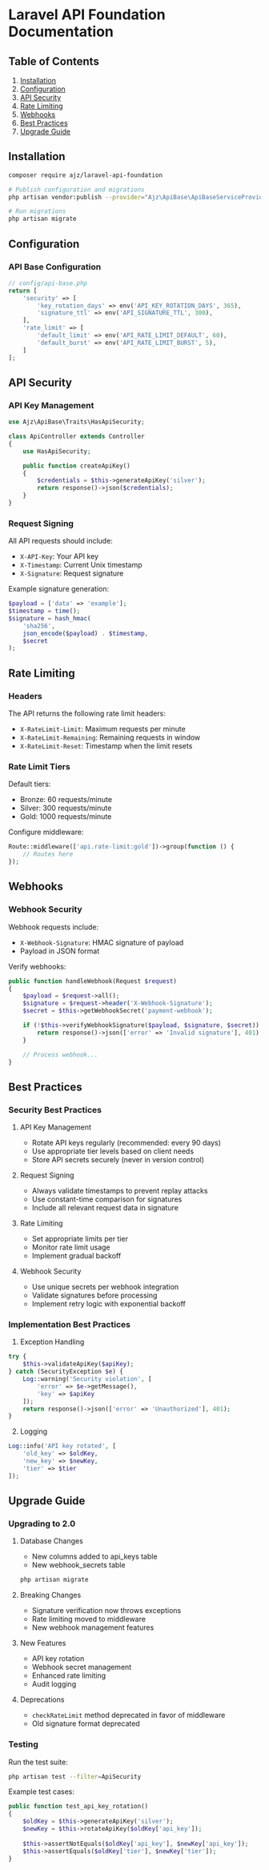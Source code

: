 # Laravel API Foundation Documentation

## Table of Contents

1. [Installation](#installation)
2. [Configuration](#configuration)
3. [API Security](#api-security)
4. [Rate Limiting](#rate-limiting)
5. [Webhooks](#webhooks)
6. [Best Practices](#best-practices)
7. [Upgrade Guide](#upgrade-guide)

## Installation

```bash
composer require ajz/laravel-api-foundation

# Publish configuration and migrations
php artisan vendor:publish --provider="Ajz\ApiBase\ApiBaseServiceProvider"

# Run migrations
php artisan migrate
```

## Configuration

### API Base Configuration
```php
// config/api-base.php
return [
    'security' => [
        'key_rotation_days' => env('API_KEY_ROTATION_DAYS', 365),
        'signature_ttl' => env('API_SIGNATURE_TTL', 300),
    ],
    'rate_limit' => [
        'default_limit' => env('API_RATE_LIMIT_DEFAULT', 60),
        'default_burst' => env('API_RATE_LIMIT_BURST', 5),
    ]
];
```

## API Security

### API Key Management

```php
use Ajz\ApiBase\Traits\HasApiSecurity;

class ApiController extends Controller
{
    use HasApiSecurity;

    public function createApiKey()
    {
        $credentials = $this->generateApiKey('silver');
        return response()->json($credentials);
    }
}
```

### Request Signing

All API requests should include:
- `X-API-Key`: Your API key
- `X-Timestamp`: Current Unix timestamp
- `X-Signature`: Request signature

Example signature generation:
```php
$payload = ['data' => 'example'];
$timestamp = time();
$signature = hash_hmac(
    'sha256',
    json_encode($payload) . $timestamp,
    $secret
);
```

## Rate Limiting

### Headers

The API returns the following rate limit headers:
- `X-RateLimit-Limit`: Maximum requests per minute
- `X-RateLimit-Remaining`: Remaining requests in window
- `X-RateLimit-Reset`: Timestamp when the limit resets

### Rate Limit Tiers

Default tiers:
- Bronze: 60 requests/minute
- Silver: 300 requests/minute
- Gold: 1000 requests/minute

Configure middleware:
```php
Route::middleware(['api.rate-limit:gold'])->group(function () {
    // Routes here
});
```

## Webhooks

### Webhook Security

Webhook requests include:
- `X-Webhook-Signature`: HMAC signature of payload
- Payload in JSON format

Verify webhooks:
```php
public function handleWebhook(Request $request)
{
    $payload = $request->all();
    $signature = $request->header('X-Webhook-Signature');
    $secret = $this->getWebhookSecret('payment-webhook');

    if (!$this->verifyWebhookSignature($payload, $signature, $secret)) {
        return response()->json(['error' => 'Invalid signature'], 401);
    }

    // Process webhook...
}
```

## Best Practices

### Security Best Practices

1. API Key Management
   - Rotate API keys regularly (recommended: every 90 days)
   - Use appropriate tier levels based on client needs
   - Store API secrets securely (never in version control)

2. Request Signing
   - Always validate timestamps to prevent replay attacks
   - Use constant-time comparison for signatures
   - Include all relevant request data in signature

3. Rate Limiting
   - Set appropriate limits per tier
   - Monitor rate limit usage
   - Implement gradual backoff

4. Webhook Security
   - Use unique secrets per webhook integration
   - Validate signatures before processing
   - Implement retry logic with exponential backoff

### Implementation Best Practices

1. Exception Handling
```php
try {
    $this->validateApiKey($apiKey);
} catch (SecurityException $e) {
    Log::warning('Security violation', [
        'error' => $e->getMessage(),
        'key' => $apiKey
    ]);
    return response()->json(['error' => 'Unauthorized'], 401);
}
```

2. Logging
```php
Log::info('API key rotated', [
    'old_key' => $oldKey,
    'new_key' => $newKey,
    'tier' => $tier
]);
```

## Upgrade Guide

### Upgrading to 2.0

1. Database Changes
   - New columns added to api_keys table
   - New webhook_secrets table
   ```bash
   php artisan migrate
   ```

2. Breaking Changes
   - Signature verification now throws exceptions
   - Rate limiting moved to middleware
   - New webhook management features

3. New Features
   - API key rotation
   - Webhook secret management
   - Enhanced rate limiting
   - Audit logging

4. Deprecations
   - `checkRateLimit` method deprecated in favor of middleware
   - Old signature format deprecated

### Testing

Run the test suite:
```bash
php artisan test --filter=ApiSecurity
```

Example test cases:
```php
public function test_api_key_rotation()
{
    $oldKey = $this->generateApiKey('silver');
    $newKey = $this->rotateApiKey($oldKey['api_key']);
    
    $this->assertNotEquals($oldKey['api_key'], $newKey['api_key']);
    $this->assertEquals($oldKey['tier'], $newKey['tier']);
}

